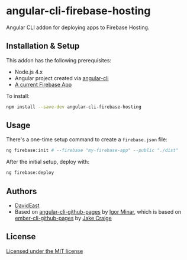 # angular-cli-firebase-hosting

Angular CLI addon for deploying apps to Firebase Hosting.

## Installation & Setup

This addon has the following prerequisites:

- Node.js 4.x
- Angular project created via [angular-cli](https://github.com/angular/angular-cli)
- [A current Firebase App](https://firebase.com/)

To install:

```sh
npm install --save-dev angular-cli-firebase-hosting
```

## Usage

There's a one-time setup command to create a `firebase.json` file:

```sh
ng firebase:init # --firebase "my-firebase-app" --public "./dist"
```

After the initial setup, deploy with:

```sh
ng firebase:deploy
```

## Authors

- [DavidEast](http://twitter.com/_davideast)
- Based on [angular-cli-github-pages](https://github.com/IgorMinar/angular-cli-github-pages) by [Igor Minar](http://twitter.com/_davideast), which is based on [ember-cli-github-pages](https://github.com/poetic/ember-cli-github-pages) by [Jake Craige](http://twitter.com/jakecraige)

## License

[Licensed under the MIT license](http://www.opensource.org/licenses/mit-license.php)
